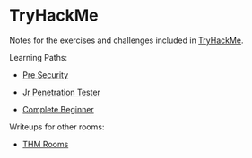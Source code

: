 # TryHackMe

Notes for the exercises and challenges included in [TryHackMe](https://tryhackme.com/hacktivities).

Learning Paths:

* [Pre Security](PreSecurity/README.md)

* [Jr Penetration Tester](JrPentester/README.md)

* [Complete Beginner](CompleteBeginner/README.md)

Writeups for other rooms:

* [THM Rooms](Rooms/README.md)
